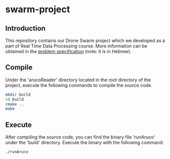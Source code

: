 # swarm-project

## Introduction

This repository contains our Drone Swarm project which we developed as a part of Real Time Data Processing course. More information can be obtained in the [problem specification](ProblemSpecification.pdf) (note: it is in Hebrew).

## Compile

Under the 'arucoReader' directory located in the root directory of the project, execute the following commands to compile the source code.

```zsh
mkdir build
cd build
cmake ..
make
```

## Execute

After compiling the source code, you can find the binary file 'runAruco' under the 'build' directory.
Execute the binary with the following command:

```zsh
./runAruco
```
